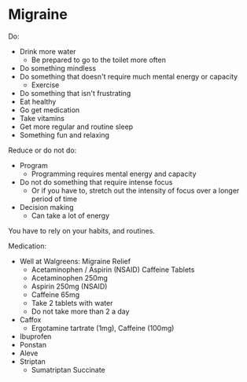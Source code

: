# Migraine

Do:

* Drink more water
  * Be prepared to go to the toilet more often
* Do something mindless
* Do something that doesn't require much mental energy or capacity
  * Exercise
* Do something that isn't frustrating
* Eat healthy
* Go get medication
* Take vitamins
* Get more regular and routine sleep
* Something fun and relaxing

Reduce or do not do:

* Program
  * Programming requires mental energy and capacity
* Do not do something that require intense focus
  * Or if you have to, stretch out the intensity of focus over a longer period of time
* Decision making
  * Can take a lot of energy

You have to rely on your habits, and routines.

Medication:

* Well at Walgreens: Migraine Relief
  * Acetaminophen / Aspirin \(NSAID\) Caffeine Tablets
  * Acetaminophen 250mg
  * Aspirin 250mg \(NSAID\)
  * Caffeine 65mg
  * Take 2 tablets with water
  * Do not take more than 2 a day
* Caffox
  * Ergotamine tartrate \(1mg\), Caffeine \(100mg\)
* Ibuprofen
* Ponstan
* Aleve
* Striptan
  * Sumatriptan Succinate

